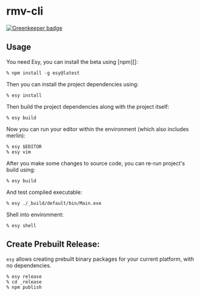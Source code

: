 # rmv-cli

[![Greenkeeper badge](https://badges.greenkeeper.io/tomraithel/rmv-cli.svg)](https://greenkeeper.io/)

[esy]: https://github.com/esy-ocaml/esy

## Usage

You need Esy, you can install the beta using [npm][]:

    % npm install -g esy@latest

Then you can install the project dependencies using:

    % esy install

Then build the project dependencies along with the project itself:

    % esy build

Now you can run your editor within the environment (which also includes merlin):

    % esy $EDITOR
    % esy vim

After you make some changes to source code, you can re-run project's build
using:

    % esy build

And test compiled executable:

    % esy ./_build/default/bin/Main.exe

Shell into environment:

    % esy shell

## Create Prebuilt Release:

`esy` allows creating prebuilt binary packages for your current platform, with
no dependencies.

    % esy release
    % cd _release
    % npm publish
